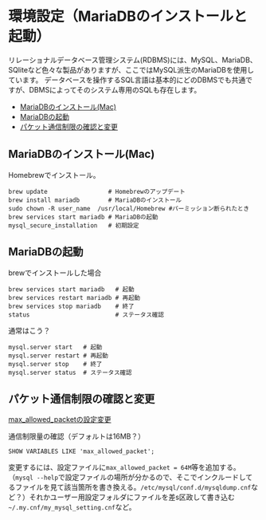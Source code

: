 # 環境設定（MariaDBのインストールと起動）

リレーショナルデータベース管理システム(RDBMS)には、MySQL、MariaDB、SQliteなど色々な製品がありますが、ここではMySQL派生のMariaDBを使用しています。
データベースを操作するSQL言語は基本的にどのDBMSでも共通ですが、DBMSによってそのシステム専用のSQLも存在します。


<!-- @import "[TOC]" {cmd="toc" depthFrom=2 depthTo=6 orderedList=false} -->
<!-- code_chunk_output -->

- [MariaDBのインストール(Mac)](#mariadbのインストールmac)
- [MariaDBの起動](#mariadbの起動)
- [パケット通信制限の確認と変更](#パケット通信制限の確認と変更)

<!-- /code_chunk_output -->


## MariaDBのインストール(Mac)

Homebrewでインストール。
```
brew update                 # Homebrewのアップデート
brew install mariadb        # MariaDBのインストール
sudo chown -R user_name  /usr/local/Homebrew #パーミッション断られたとき
brew services start mariadb # MariaDBの起動
mysql_secure_installation   # 初期設定
```

## MariaDBの起動

brewでインストールした場合
```
brew services start mariadb   # 起動
brew services restart mariadb # 再起動
brew services stop mariadb    # 終了
status                        # ステータス確認
```

通常はこう？
```
mysql.server start   # 起動
mysql.server restart # 再起動
mysql.server stop    # 終了
mysql.server status  # ステータス確認
```

## パケット通信制限の確認と変更

[max_allowed_packetの設定変更](https://hodalog.com/how-to-set-max-allowed-packet/)

通信制限量の確認（デフォルトは16MB？）
```
SHOW VARIABLES LIKE 'max_allowed_packet';
```
変更するには、設定ファイルに`max_allowed_packet = 64M`等を追加する。（`mysql --help`で設定ファイルの場所が分かるので、そこでインクルードしてるファイルを見て該当箇所を書き換える。`/etc/mysql/conf.d/mysqldump.cnf`など？）それかユーザー用設定フォルダにファイルを差s区政して書き込む`~/.my.cnf/my_mysql_setting.cnf`など。

